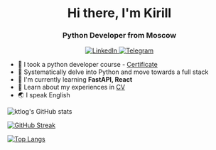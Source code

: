 <div id="header" align="center">
    <h1>Hi there, I'm Kirill</h1>   
    <h3>Python Developer from Moscow</h3>
</div>


 <div id="socials" align="center">
    <a href="https://www.linkedin.com/in/%D0%BA%D0%B8%D1%80%D0%B8%D0%BB%D0%BB-%D1%82%D0%B8%D1%85%D0%BE%D0%BD%D0%BE%D0%B2-b22763b9/">
        <img src="https://img.shields.io/badge/LinkedIn-blue?style=for-the-badge&logo=linkedin&logoColor=white" alt="LinkedIn"/>
    </a>
    <a href="https://t.me/tikkonov">
        <img src="https://img.shields.io/badge/Telegram-blue?style=for-the-badge&logo=telegram&logoColor=white" alt="Telegram"/>
    </a>
</div>

 
- :page_facing_up: I took a python developer course - [Certificate](https://cloud.mail.ru/public/Qrkr/vNmpwtuza)
- :dart: Systematically delve into Python and move towards a full stack
- :basketball: I'm currently learning **FastAPI, React**
- :briefcase: Learn about my experiences in [CV](https://cloud.mail.ru/public/Stre/jps2umDgm)
- :earth_asia: I speak English


![ktlog's GitHub stats](https://github-readme-stats.vercel.app/api?username=ktlog&show_icons=true)

[![GitHub Streak](https://streak-stats.demolab.com?user=ktlog)](https://git.io/streak-stats)

[![Top Langs](https://github-readme-stats.vercel.app/api/top-langs/?username=ktlog&layout=compact)](https://github.com/anuraghazra/github-readme-stats)


[//]: # (<div id="gif" align="center">)

[//]: # (  <img src="https://media.giphy.com/media/M9gbBd9nbDrOTu1Mqx/giphy.gif" width="100" alt="Coder"/>)

[//]: # (</div>)

